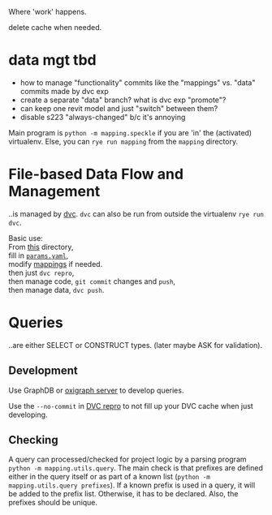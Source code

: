 Where 'work' happens.

delete cache when needed.


# data mgt tbd

- how to manage "functionality" commits like the "mappings" vs. "data" commits made by dvc exp
- create a separate "data" branch? what is dvc exp "promote"?
- can keep one revit model and just "switch" between them?
- disable s223 "always-changed" b/c it's annoying


Main program is `python -m mapping.speckle`
if you are 'in' the (activated) virtualenv.
Else, you can `rye run mapping` from the `mapping` directory.



# File-based Data Flow and Management

..is managed by [dvc](./dvc.yaml).
`dvc` can also be run from outside the virtualenv `rye run dvc`.

Basic use:
<br>
From [this](./work) directory,
<br>
fill in [`params.yaml`](./work/params.yaml),
<br>
modify [mappings](./rules) if needed.
<br>
then just `dvc repro`,
<br>
then manage code, `git commit` changes and `push`,
<br>
then manage data, `dvc push`.



# Queries

..are either SELECT or CONSTRUCT types. (later maybe ASK for validation).

## Development

Use GraphDB or [oxigraph server](https://github.com/pchampin/oxigraph/tree/main/server) to develop queries.

Use the `--no-commit` in [DVC repro](https://dvc.org/doc/command-reference/repro) to not fill up your DVC cache when just developing.

## Checking

A query can processed/checked for project logic by a parsing program `python -m mapping.utils.query`.
The main check is that prefixes are defined either in the query itself or as part of a known list (`python -m mapping.utils.query prefixes`).
If a known prefix is used in a query, it will be added to the prefix list.
Otherwise, it has to be declared.
Also, the prefixes should be unique.
